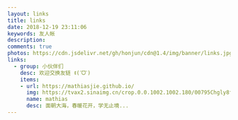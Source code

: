 ```yaml
---
layout: links
title: links
date: 2018-12-19 23:11:06
keywords: 友人帐
description: 
comments: true
photos: https://cdn.jsdelivr.net/gh/honjun/cdn@1.4/img/banner/links.jpg
links:
  - group: 小伙伴们
    desc: 欢迎交换友链 ꉂ(ˊᗜˋ)
    items:
    - url: https://mathiasjie.github.io/
      img: https://tvax2.sinaimg.cn/crop.0.0.1002.1002.180/00795Chgly8fr7iw7iilkj30ru0ru40s.jpg
      name: mathias
      desc: 面朝大海，春暖花开，学无止境...
---
```

